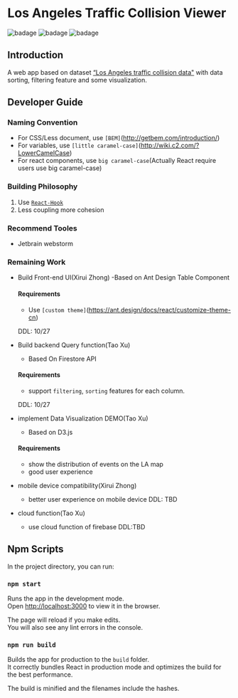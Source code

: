 # Los Angeles Traffic Collision Viewer
![badage](https://img.shields.io/badge/firebase-v7.2.0-yellow)
![badage](https://img.shields.io/badge/React-v16.10.0-blue)
![badage](https://img.shields.io/badge/Redux-v7.1.1-purple)
## Introduction

A web app based on dataset [“Los Angeles traffic collision data"](<https://www.kaggle.com/cityofLA/los-angeles-traffic-collision-data>)  with data sorting, filtering feature and some visualization.

## Developer Guide

### Naming Convention

- For CSS/Less document, use `[BEM]`(<http://getbem.com/introduction/>) 
- For variables, use `[little caramel-case]`(<http://wiki.c2.com/?LowerCamelCase>)
- For react components, use `big caramel-case`(Actually React require users use big caramel-case)

### Building Philosophy
1. Use [`React-Hook`](https://reactjs.org/docs/hooks-intro.html)
2. Less coupling more cohesion

### Recommend Tooles
- Jetbrain webstorm

### Remaining Work
- Build Front-end UI(Xirui Zhong)
    -Based on Ant Design Table Component
    #### Requirements
    - Use `[custom theme]`(https://ant.design/docs/react/customize-theme-cn)
  
    DDL: 10/27
    
- Build backend Query function(Tao Xu)
    - Based On Firestore API
    #### Requirements
    - support `filtering`, `sorting` features for each column.
    
    DDL: 10/27
- implement Data Visualization DEMO(Tao Xu)
    - Based on D3.js
    #### Requirements
    - show the distribution of events on the LA map
    - good user experience
    
- mobile device compatibility(Xirui Zhong)
    - better user experience on mobile device
    DDL: TBD

- cloud function(Tao Xu)
    - use cloud function of firebase
    DDL:TBD



## Npm Scripts

In the project directory, you can run:


### `npm start`

Runs the app in the development mode.<br>
Open [http://localhost:3000](http://localhost:3000) to view it in the browser.

The page will reload if you make edits.<br>
You will also see any lint errors in the console.

### `npm run build`

Builds the app for production to the `build` folder.<br>
It correctly bundles React in production mode and optimizes the build for the best performance.

The build is minified and the filenames include the hashes.<br>
